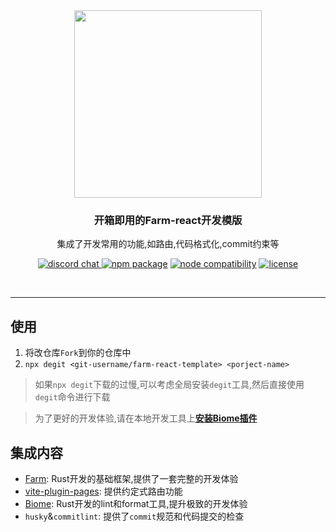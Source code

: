 <div align="center">
  <a href="https://github.com/farm-fe/farm">
  <img src="./src/assets/logo.png" width="300" />
  </a>
  <h3>开箱即用的Farm-react开发模版</h3>
  <p>
   集成了开发常用的功能,如路由,代码格式化,commit约束等
  </p>
  <p align="center">
    <a href="https://discord.gg/mDErq9aFnF">
      <img src="https://img.shields.io/badge/chat-discord-blueviolet?style=flat&logo=discord&colorA=ffe3f5&colorB=711a5f" alt="discord chat" />
    </a>
    <a href="https://npmjs.com/package/@farmfe/core"><img src="https://img.shields.io/npm/v/@farmfe/core.svg?style=flat-square&colorA=ffe3f5&colorB=711a5f" alt="npm package"></a>
    <a href="https://nodejs.org/en/about/releases/"><img src="https://img.shields.io/node/v/@farmfe/core.svg?style=flat-square&colorA=ffe3f5&colorB=711a5f" alt="node compatibility"></a>
  <a href="https://github.com/farm-fe/farm/blob/main/LICENSE">
    <img src="https://img.shields.io/npm/l/@farmfe/core?style=flat-square&colorA=ffe3f5&colorB=711a5f" alt="license" />
  </a>
  </p>
  <br/>
</div>

---

## 使用
1. 将改仓库`Fork`到你的仓库中
2. `npx degit <git-username/farm-react-template> <porject-name>`

> 如果`npx degit`下载的过慢,可以考虑全局安装`degit`工具,然后直接使用`degit`命令进行下载


> 为了更好的开发体验,请在本地开发工具上[**安装Biome插件**](https://biomejs.dev/zh-cn/reference/vscode/)


## 集成内容
- [Farm](https://farm-fe.github.io/zh/docs/quick-start): Rust开发的基础框架,提供了一套完整的开发体验
- [vite-plugin-pages](https://github.com/hannoeru/vite-plugin-pages?tab=readme-ov-file#react-1): 提供约定式路由功能
- [Biome](https://biomejs.dev/zh-cn/reference/configuration/#javascriptformatterjsxquotestyle): Rust开发的lint和format工具,提升极致的开发体验
- `husky`&`commitlint`: 提供了`commit`规范和代码提交的检查

